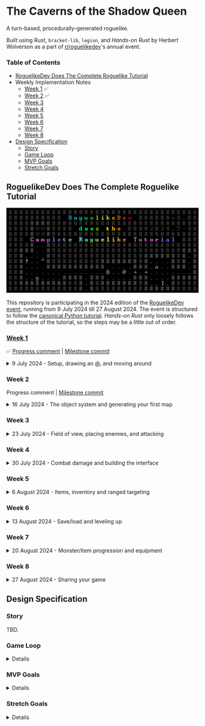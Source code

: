 # The Caverns of the Shadow Queen

A turn-based, procedurally-generated roguelike.

Built using Rust, `bracket-lib`, `legion`, and _Hands-on Rust_ by Herbert Wolverson as a part of [r/roguelikedev](https://old.reddit.com/r/roguelikedev)'s annual event.

### Table of Contents

- [RoguelikeDev Does The Complete Roguelike Tutorial](#roguelikedev-does-the-complete-roguelike-tutorial)
- Weekly Implementation Notes
	- [Week 1](#week-1) ✅
	- [Week 2](#week-2) ✅
	- [Week 3](#week-3)
	- [Week 4](#week-4)
	- [Week 5](#week-5)
	- [Week 6](#week-6)
	- [Week 7](#week-7)
	- [Week 8](#week-8)
- [Design Specification](#design-specification)
	- [Story](#story)
	- [Game Loop](#game-loop)
	- [MVP Goals](#mvp-goals)
	- [Stretch Goals](#stretch-goals)

## RoguelikeDev Does The Complete Roguelike Tutorial

![RoguelikeDev 2024 Logo](./assets/roguelikedev-2024.png)

This repository is participating in the 2024 edition of
the [RoguelikeDev event](https://old.reddit.com/r/roguelikedev/comments/1dt8bqm/roguelikedev_does_the_complete_roguelike_tutorial/),
running from 9 July 2024 till 27 August 2024. The event is structured to follow the [canonical Python tutorial](https://rogueliketutorials.com/tutorials/tcod/v2/). _Hands-on Rust_ only loosely follows the structure of the tutorial, so the steps may be a little out of order.

### [Week 1](https://old.reddit.com/r/roguelikedev/comments/1dz7bbg/roguelikedev_does_the_complete_roguelike_tutorial/)

✅ [Progress comment](https://old.reddit.com/r/roguelikedev/comments/1dz7bbg/roguelikedev_does_the_complete_roguelike_tutorial/lcvcfbm/) | [Milestone commit](https://github.com/avinashv/rl-cotsq/commit/87ebf7c68887df61bb9c8ef689c4b51ced5b0350)

<details>
<summary>9 July 2024 - Setup, drawing an @, and moving around</summary>

 - I have some experience with the [original tutorial](http://bfnightly.bracketproductions.com/rustbook/) that Herbert Wolverson made before this book. I find that so far, the book is easier for me to grasp as someone still relatively inexperienced with Rust.
 - The fact that I know that ECS is incoming means I already know that a major refactor is incoming which is frustration that I am going to face--at this point in the book I'd rather have just dealt with `legion` being implemented up-front.

</details>

### Week 2

Progress comment | [Milestone commit](https://github.com/avinashv/rl-cotsq/commit/d689405efaa4a4e0e579372c5e9d77839804e4e4)

<details>
<summary>16 July 2024 - The object system and generating your first map</summary>

 - Started work on this a bit early.
 - Map implementation was the boring rooms-and-corridors method that I really dislike, because it results in very unnatural structure generation. Reading ahead, I can see there are some more interesting approaches such as cellular automata later on, so I am not jumping ahead for now.
 - The implementation of a camera is quite straightforward.
 - Not following the original Python tutorial here at all, instead the book uses `legion` to provide ECS.
   - Injecting resources into the `World` is clever, and the way that the camera and map become a resource that a query result can interact with is very nice.

</details>

### Week 3

<details>
<summary>23 July 2024 - Field of view, placing enemies, and attacking</summary>

TBC

</details>

### Week 4

<details>
<summary>30 July 2024 - Combat damage and building the interface</summary>

TBC

</details>

### Week 5

<details>
<summary>6 August 2024 - Items, inventory and ranged targeting</summary>

TBC

</details>

### Week 6

<details>
<summary>13 August 2024 - Save/load and leveling up</summary>

TBC

</details>

### Week 7

<details>
<summary>20 August 2024 - Monster/item progression and equipment</summary>

TBC

</details>

### Week 8

<details>
<summary>27 August 2024 - Sharing your game</summary>

TBC

</details>

## Design Specification

### Story

TBD.

### Game Loop

<details>

- Enter dungeon level
- Explore, revealing the map
- Encounter enemies; fight or flee
- Find items to gain benefits
- Locate the exit to the level

</details>

### MVP Goals

<details>

- [x] Player can walk around
- [x] Create a basic procedural dungeon map
- [ ] Player has field-of-view
- [ ] Spawn monsters
- [ ] Players can fight monsters
- [ ] Add items and inventory
- [ ] Add a win condition
- [ ] Game over when the player dies

</details>

### Stretch Goals

<details>

- [x] Camera system
- [ ] Bitset walls
- [ ] Monsters have field-of-view
- [ ] Messaging log
- [ ] Entities have a basic finite state machine
- [ ] Add more interesting dungeon designs
- [ ] Add dungeon themes
- [ ] Add multiple dungeon levels
- [ ] Add weapons
- [ ] Data-driven monster design
- [ ] Visual effects for combat
- [ ] Scoring system
- [ ] Sneaking system to see around corners
- [ ] More complex monster AI

</details>